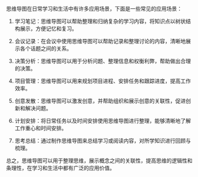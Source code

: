 
思维导图在日常学习和生活中有许多应用场景，下面是一些常见的应用场景：

1. 学习笔记：思维导图可以帮助整理和归纳复杂的学习内容，将知识点以树状结构展示，方便记忆和复习。

2. 会议记录：在会议中使用思维导图可以帮助记录和整理讨论的内容，清晰地展示各个话题之间的关系。

3. 决策分析：思维导图可以用于分析问题、整理信息和权衡利弊，帮助做出合理的决策。

4. 项目管理：思维导图可以用来规划项目进程、安排任务和跟踪进度，提高工作效率。

5. 创意发散：思维导图可以激发创意，并帮助组织和展示创意的关联性，促进创新和解决问题。

6. 计划安排：将日常任务以及时间安排使用思维导图进行整理，能够清晰地了解工作重心和时间安排。

7. 思考总结：通过制作思维导图来总结学习或阅读内容，对所学知识进行回顾与梳理。

总之，思维导图可以用于整理思维，展示概念之间的关联性，提高思维的逻辑性和条理性，在学习和生活中都有广泛的应用价值。